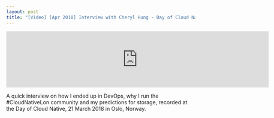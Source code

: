 ```yaml
---
layout: post
title: "[Video] [Apr 2018] Interview with Cheryl Hung - Day of Cloud Native 2018"
---
```


<iframe width="700px" src="https://www.youtube.com/embed/r20uXic_Hpw" frameborder="0" allow="autoplay; encrypted-media" allowfullscreen></iframe>

A quick interview on how I ended up in DevOps, why I run the #CloudNativeLon community and my predictions for storage, recorded at the Day of Cloud Native, 21 March 2018 in Oslo, Norway.
